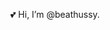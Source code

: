 💕 Hi, I’m @beathussy.
<!-- - 👀 I’m interested in ...
- 🌱 I’m currently learning ...
- 💞️ I’m looking to collaborate on ...
- 📫 How to reach me ...  -->

<!---
beathussy/beathussy is a ✨ special ✨ repository because its `README.md` (this file) appears on your GitHub profile.
You can click the Preview link to take a look at your changes.
--->
